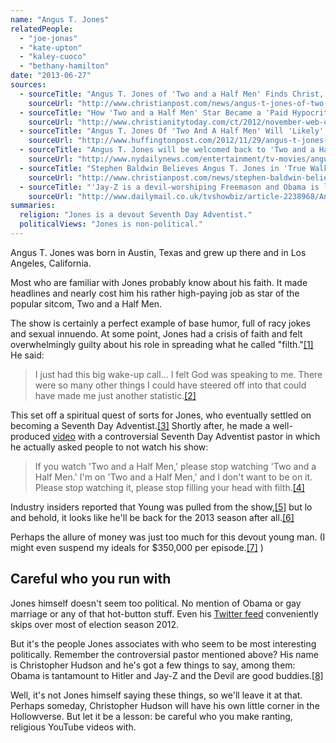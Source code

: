 ```yaml
---
name: "Angus T. Jones"
relatedPeople:
  - "joe-jonas"
  - "kate-upton"
  - "kaley-cuoco"
  - "bethany-hamilton"
date: "2013-06-27"
sources:
  - sourceTitle: "Angus T. Jones of 'Two and a Half Men' Finds Christ, Slams Show"
    sourceUrl: "http://www.christianpost.com/news/angus-t-jones-of-two-and-a-half-men-finds-christ-slams-show-video-85603/"
  - sourceTitle: "How 'Two and a Half Men' Star Became a 'Paid Hypocrite.'"
    sourceUrl: "http://www.christianitytoday.com/ct/2012/november-web-only/i-am-paid-hypocrite-two-and-half-men-star-talks-to-ct-about.html"
  - sourceTitle: "Angus T. Jones Of 'Two And A Half Men' Will 'Likely' Be Leaving After Current Season"
    sourceUrl: "http://www.huffingtonpost.com/2012/11/29/angus-t-jones-two-and-a-half-men-likely-leaving_n_2210801.html"
  - sourceTitle: "Angus T. Jones will be welcomed back to 'Two and a Half Men' despite trashing the show, CBS Entertainment President Nina Tassler says"
    sourceUrl: "http://www.nydailynews.com/entertainment/tv-movies/angus-t-jones-welcomed-back-men-article-1.1238841"
  - sourceTitle: "Stephen Baldwin Believes Angus T. Jones in 'True Walk With Christianity'"
    sourceUrl: "http://www.christianpost.com/news/stephen-baldwin-believes-angus-t-jones-in-true-walk-with-christianity-85881/"
  - sourceTitle: "'Jay-Z is a devil-worshiping Freemason and Obama is like Hitler': Bizarre beliefs of spiritual guide to Two and A Half Men star who branded show 'FILTH' . . . as it's revealed he WON'T be sacked"
    sourceUrl: "http://www.dailymail.co.uk/tvshowbiz/article-2238968/Angus-T-Jones-Jay-Z-devil-worshiping-Freemason-Obama-like-Hitler.html"
summaries:
  religion: "Jones is a devout Seventh Day Adventist."
  politicalViews: "Jones is non-political."
---
```


Angus T. Jones was born in Austin, Texas and grew up there and in Los Angeles, California.

Most who are familiar with Jones probably know about his faith. It made headlines and nearly cost him his rather high-paying job as star of the popular sitcom, Two and a Half Men.

The show is certainly a perfect example of base humor, full of racy jokes and sexual innuendo. At some point, Jones had a crisis of faith and felt overwhelmingly guilty about his role in spreading what he called "filth."<a class="source-citation" href="#http%3A%2F%2Fwww.christianpost.com%2Fnews%2Fangus-t-jones-of-two-and-a-half-men-finds-christ-slams-show-video-85603%2F" title="Angus T. Jones of &apos;Two and a Half Men&apos; Finds Christ, Slams Show">[1]</a> He said:

>I just had this big wake-up call… I felt God was speaking to me. There were so many other things I could have steered off into that could have made me just another statistic.<a class="source-citation" href="#http%3A%2F%2Fwww.christianitytoday.com%2Fct%2F2012%2Fnovember-web-only%2Fi-am-paid-hypocrite-two-and-half-men-star-talks-to-ct-about.html" title="How &apos;Two and a Half Men&apos; Star Became a &apos;Paid Hypocrite.&apos;">[2]</a>

This set off a spiritual quest of sorts for Jones, who eventually settled on becoming a Seventh Day Adventist.<a class="source-citation" href="#http%3A%2F%2Fwww.christianpost.com%2Fnews%2Fangus-t-jones-of-two-and-a-half-men-finds-christ-slams-show-video-85603%2F" title="Angus T. Jones of &apos;Two and a Half Men&apos; Finds Christ, Slams Show">[3]</a> Shortly after, he made a well-produced [video](http://www.youtube.com/watch?v=aYKaYZzRDg8) with a controversial Seventh Day Adventist pastor in which he actually asked people to not watch his show:

>If you watch 'Two and a Half Men,' please stop watching 'Two and a Half Men.' I'm on 'Two and a Half Men,' and I don't want to be on it. Please stop watching it, please stop filling your head with filth.<a class="source-citation" href="#http%3A%2F%2Fwww.christianpost.com%2Fnews%2Fangus-t-jones-of-two-and-a-half-men-finds-christ-slams-show-video-85603%2F" title="Angus T. Jones of &apos;Two and a Half Men&apos; Finds Christ, Slams Show">[4]</a>

Industry insiders reported that Young was pulled from the show,<a class="source-citation" href="#http%3A%2F%2Fwww.huffingtonpost.com%2F2012%2F11%2F29%2Fangus-t-jones-two-and-a-half-men-likely-leaving_n_2210801.html" title="Angus T. Jones Of &apos;Two And A Half Men&apos; Will &apos;Likely&apos; Be Leaving After Current Season">[5]</a> but lo and behold, it looks like he'll be back for the 2013 season after all.<a class="source-citation" href="#http%3A%2F%2Fwww.nydailynews.com%2Fentertainment%2Ftv-movies%2Fangus-t-jones-welcomed-back-men-article-1.1238841" title="Angus T. Jones will be welcomed back to &apos;Two and a Half Men&apos; despite trashing the show, CBS Entertainment President Nina Tassler says">[6]</a>

Perhaps the allure of money was just too much for this devout young man. (I might even suspend my ideals for $350,000 per episode.<a class="source-citation" href="#http%3A%2F%2Fwww.christianpost.com%2Fnews%2Fstephen-baldwin-believes-angus-t-jones-in-true-walk-with-christianity-85881%2F" title="Stephen Baldwin Believes Angus T. Jones in &apos;True Walk With Christianity&apos;">[7]</a> )


## Careful who you run with

Jones himself doesn't seem too political. No mention of Obama or gay marriage or any of that hot-button stuff. Even his [Twitter feed](https://twitter.com/AngusTJones) conveniently skips over most of election season 2012.

But it's the people Jones associates with who seem to be most interesting politically. Remember the controversial pastor mentioned above? His name is Christopher Hudson and he's got a few things to say, among them: Obama is tantamount to Hitler and Jay-Z and the Devil are good buddies.<a class="source-citation" href="#http%3A%2F%2Fwww.dailymail.co.uk%2Ftvshowbiz%2Farticle-2238968%2FAngus-T-Jones-Jay-Z-devil-worshiping-Freemason-Obama-like-Hitler.html" title="&apos;Jay-Z is a devil-worshiping Freemason and Obama is like Hitler&apos;: Bizarre beliefs of spiritual guide to Two and A Half Men star who branded show &apos;FILTH&apos; . . . as it&apos;s revealed he WON&apos;T be sacked">[8]</a>

Well, it's not Jones himself saying these things, so we'll leave it at that. Perhaps someday, Christopher Hudson will have his own little corner in the Hollowverse. But let it be a lesson: be careful who you make ranting, religious YouTube videos with.